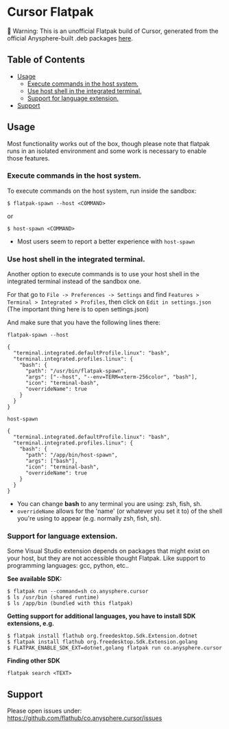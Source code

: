# Cursor Flatpak<!-- omit in toc -->

🚨 Warning: This is an unofficial Flatpak build of Cursor, generated from the official Anysphere-built .deb packages [here](https://github.com/flathub/co.anysphere.cursor/blob/master/co.anysphere.cursor.yaml#L103).

## Table of Contents<!-- omit in toc -->

- [Usage](#usage)
  - [Execute commands in the host system.](#execute-commands-in-the-host-system)
  - [Use host shell in the integrated terminal.](#use-host-shell-in-the-integrated-terminal)
  - [Support for language extension.](#support-for-language-extension)
- [Support](#support)

## Usage

Most functionality works out of the box, though please note that flatpak runs in an isolated environment and some work is necessary to enable those features.

### Execute commands in the host system.

To execute commands on the host system, run inside the sandbox:

`$ flatpak-spawn --host <COMMAND>`

or

`$ host-spawn <COMMAND>`

- Most users seem to report a better experience with `host-spawn`

### Use host shell in the integrated terminal.

Another option to execute commands is to use your host shell in the integrated terminal instead of the sandbox one.

For that go to `File -> Preferences -> Settings` and find `Features > Terminal > Integrated > Profiles`, then click on `Edit in settings.json` (The important thing here is to open settings.json)

And make sure that you have the following lines there:

`flatpak-spawn --host`

```
{
  "terminal.integrated.defaultProfile.linux": "bash",
  "terminal.integrated.profiles.linux": {
    "bash": {
      "path": "/usr/bin/flatpak-spawn",
      "args": ["--host", "--env=TERM=xterm-256color", "bash"],
      "icon": "terminal-bash",
      "overrideName": true
    }
  }
}
```

`host-spawn`

```
{
  "terminal.integrated.defaultProfile.linux": "bash",
  "terminal.integrated.profiles.linux": {
    "bash": {
      "path": "/app/bin/host-spawn",
      "args": ["bash"],
      "icon": "terminal-bash",
      "overrideName": true
    }
  }
}
```

- You can change **bash** to any terminal you are using: zsh, fish, sh.
- `overrideName` allows for the 'name' (or whatever you set it to) of the shell you're using to appear (e.g. normally zsh, fish, sh).

### Support for language extension.

Some Visual Studio extension depends on packages that might exist on your host, but they are not accessible thought Flatpak. Like support to programming languages: gcc, python, etc..

**See available SDK:**

```
$ flatpak run --command=sh co.anysphere.cursor
$ ls /usr/bin (shared runtime)
$ ls /app/bin (bundled with this flatpak)
```

**Getting support for additional languages, you have to install SDK extensions, e.g.**

```
$ flatpak install flathub org.freedesktop.Sdk.Extension.dotnet
$ flatpak install flathub org.freedesktop.Sdk.Extension.golang
$ FLATPAK_ENABLE_SDK_EXT=dotnet,golang flatpak run co.anysphere.cursor
```

**Finding other SDK**

`flatpak search <TEXT>`

## Support

Please open issues under: https://github.com/flathub/co.anysphere.cursor/issues
